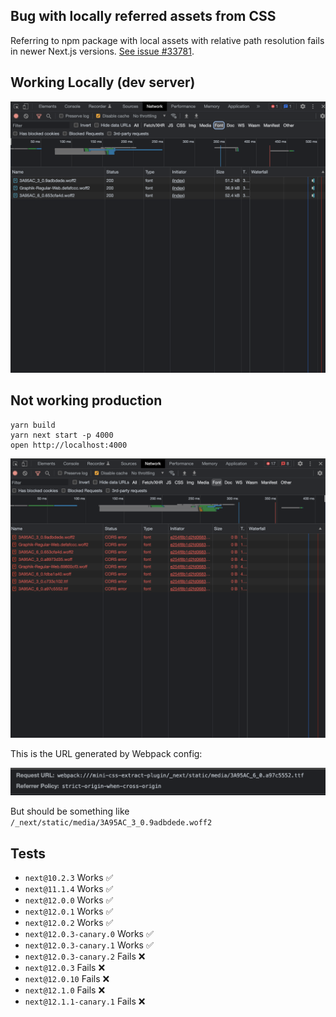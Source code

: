 ## Bug with locally referred assets from CSS

Referring to npm package with local assets with relative path resolution fails in newer Next.js versions. [See issue #33781](https://github.com/vercel/next.js/issues/33781).

## Working Locally (dev server)

![Working example with dev server](./dev-working.png)

## Not working production

```
yarn build
yarn next start -p 4000
open http://localhost:4000
```

![Non-working example with prod server](./prod-notworking.png)

This is the URL generated by Webpack config:

![URL trying to be resolved](./url.png)

But should be something like `/_next/static/media/3A95AC_3_0.9adbdede.woff2`

## Tests

- `next@10.2.3` Works ✅
- `next@11.1.4` Works ✅
- `next@12.0.0` Works ✅
- `next@12.0.1` Works ✅
- `next@12.0.2` Works ✅
- `next@12.0.3-canary.0` Works ✅
- `next@12.0.3-canary.1` Works ✅
- `next@12.0.3-canary.2` Fails ❌
- `next@12.0.3` Fails ❌
- `next@12.0.10` Fails ❌
- `next@12.1.0` Fails ❌
- `next@12.1.1-canary.1` Fails ❌
